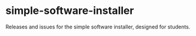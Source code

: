 # simple-software-installer
Releases and issues for the simple software installer, designed for students. 
